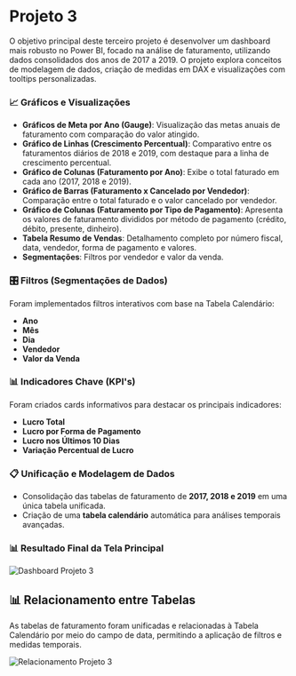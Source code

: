 
# **Projeto 3**

O objetivo principal deste terceiro projeto é desenvolver um dashboard mais robusto no Power BI, focado na análise de faturamento, utilizando dados consolidados dos anos de 2017 a 2019. O projeto explora conceitos de modelagem de dados, criação de medidas em DAX e visualizações com tooltips personalizadas.

### 📈 **Gráficos e Visualizações**  
- **Gráficos de Meta por Ano (Gauge)**: Visualização das metas anuais de faturamento com comparação do valor atingido.  
- **Gráfico de Linhas (Crescimento Percentual)**: Comparativo entre os faturamentos diários de 2018 e 2019, com destaque para a linha de crescimento percentual.  
- **Gráfico de Colunas (Faturamento por Ano)**: Exibe o total faturado em cada ano (2017, 2018 e 2019).  
- **Gráfico de Barras (Faturamento x Cancelado por Vendedor)**: Comparação entre o total faturado e o valor cancelado por vendedor.  
- **Gráfico de Colunas (Faturamento por Tipo de Pagamento)**: Apresenta os valores de faturamento divididos por método de pagamento (crédito, débito, presente, dinheiro).  
- **Tabela Resumo de Vendas**: Detalhamento completo por número fiscal, data, vendedor, forma de pagamento e valores.  
- **Segmentações**: Filtros por vendedor e valor da venda.

### 🎛️ **Filtros (Segmentações de Dados)**  
Foram implementados filtros interativos com base na Tabela Calendário:  
- **Ano**  
- **Mês**  
- **Dia**  
- **Vendedor**  
- **Valor da Venda**

### 📊 **Indicadores Chave (KPI's)**  
Foram criados cards informativos para destacar os principais indicadores:  
- **Lucro Total**  
- **Lucro por Forma de Pagamento**  
- **Lucro nos Últimos 10 Dias**  
- **Variação Percentual de Lucro**

### 📋 **Unificação e Modelagem de Dados**  
- Consolidação das tabelas de faturamento de **2017, 2018 e 2019** em uma única tabela unificada.
- Criação de uma **tabela calendário** automática para análises temporais avançadas.

### 📊 **Resultado Final da Tela Principal**
![Dashboard Projeto 3](https://github.com/Dyest/AtividadesPowerBi/blob/main/Projeto-3/imagem-dashboard.png)  


## 📊 **Relacionamento entre Tabelas**

As tabelas de faturamento foram unificadas e relacionadas à Tabela Calendário por meio do campo de data, permitindo a aplicação de filtros e medidas temporais. 

![Relacionamento Projeto 3](https://github.com/Dyest/AtividadesPowerBi/blob/main/Projeto-3/imagem-dashboard.png)  

